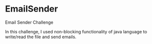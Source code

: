 # EmailSender
Email Sender Challenge

In this challenge, I used non-blocking functionality of java language to write/read the file and send emails.
